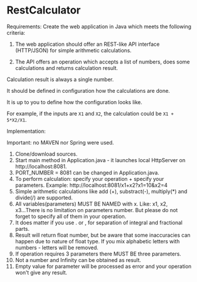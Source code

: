 # RestCalculator

Requirements:
Create the web application in Java which meets the following criteria:

1) The web application should offer an REST-like API interface (HTTP/JSON) for simple arithmetic calculations.

2) The API offers an operation which accepts a list of numbers, does some calculations and returns calculation result.

Calculation result is always a single number.

It should be defined in configuration how the calculations are done.

It is up to you to define how the configuration looks like.


For example, if the inputs are `X1` and `X2`, the calculation could be `X1 + 5*X2/X1`.

Implementation:

Important: no MAVEN nor Spring were used.

1. Clone/download sources. 
2. Start main method in Application.java - it launches local HttpServer on http://localhost:8081.
3. PORT_NUMBER = 8081 can be changed in Application.java.
4. To perform calculation: specify your operation + specify your parameters. Example: http://localhost:8081/x1+x2?x1=10&x2=4
5. Simple arithmetic calculations like add (+), substract(-), multiply(*) and divide(/) are supported.
6. All variables(parameters) MUST BE NAMED with x. Like: x1, x2, x3...There is no limitation on parameters number. But please do not forget to specify all of them in your operation.
7. It does matter if you use . or , for separation of integral and fractional parts.
8. Result will return float number, but be aware that some inaccuracies can happen due to nature of float type. If you mix alphabetic letters with numbers - letters will be removed.
9. If operation requires 3 parameters there MUST BE three parameters.
10. Not a number and Infinity can be obtained as result.
11. Empty value for parameter will be processed as error and your operation won't give any result.
